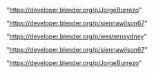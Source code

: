 "https://developer.blender.org/p/JorgeBurrezo"

"https://developer.blender.org/p/siennawilson67"

 
"https://developer.blender.org/p/westernsydney"


"https://developer.blender.org/p/siennawilson67"


"https://developer.blender.org/p/JorgeBurrezo"


 
